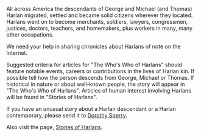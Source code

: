 All across America the descendants of George and Michael (and Thomas) Harlan migrated, settled and became solid citizens wherever they located. Harlans went on to become merchants, soldiers, lawyers, congressmen, justices, doctors, teachers, and homemakers, plus workers in many, many other occupations.

We need your help in sharing chronicles about Harlans of note on the Internet.

Suggested criteria for articles for "The Who's Who of Harlans" should feature notable events, careers or contributions in the lives of Harlan kin. If possible tell how the person descends from George, Michael or Thomas. If historical in nature or about well-known people, the story will appear in "The Who's Who of Harlans". Articles of human interest involving Harlans will be found in "Stories of Harlans".

If you have an unusual story about a Harlan descendant or a Harlan contemporary, please send it to [Dorothy Sperry](mailto:dorothysperry49@gmail.com).

Also visit the page, [Stories of Harlans](/stories).